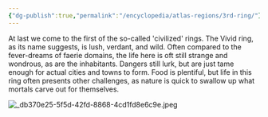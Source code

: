 ```yaml
---
{"dg-publish":true,"permalink":"/encyclopedia/atlas-regions/3rd-ring/"}
---
```


At last we come to the first of the so-called 'civilized' rings. The Vivid ring, as its name suggests, is lush, verdant, and wild. Often compared to the fever-dreams of faerie domains, the life here is oft still strange and wondrous, as are the inhabitants. Dangers still lurk, but are just tame enough for actual cities and towns to form. Food is plentiful, but life in this ring often presents other challenges, as nature is quick to swallow up what mortals carve out for themselves.

![_db370e25-5f5d-42fd-8868-4cd1fd8e6c9e.jpeg](/img/user/_db370e25-5f5d-42fd-8868-4cd1fd8e6c9e.jpeg)